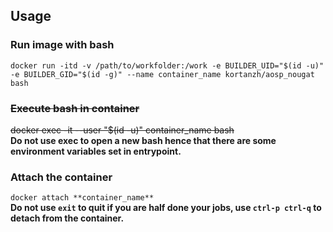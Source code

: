 ## Usage
### Run image with bash
```docker run -itd -v /path/to/workfolder:/work -e BUILDER_UID="$(id -u)" -e BUILDER_GID="$(id -g)" --name container_name kortanzh/aosp_nougat bash```
### ~~Execute bash in container~~
~~docker exec -it --user "$(id -u)" container_name bash~~  
**Do not use exec to open a new bash hence that there are some environment variables set in entrypoint.**
### Attach the container
```docker attach **container_name** ```  
**Do not use ```exit``` to quit if you are half done your jobs, use ```ctrl-p ctrl-q``` to detach from the container.**
